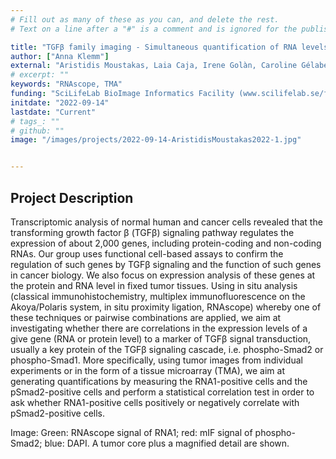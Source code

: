 ```yaml
---
# Fill out as many of these as you can, and delete the rest.
# Text on a line after a "#" is a comment and is ignored for the published page.

title: "TGFβ family imaging - Simultaneous quantification of RNA levels (RNAscope) and protein levels (IF) in cancer tissue"
author: ["Anna Klemm"]
external: "Aristidis Moustakas, Laia Caja, Irene Golàn, Caroline Gélabert (UU)"
# excerpt: ""
keywords: "RNAscope, TMA"
funding: "SciLifeLab BioImage Informatics Facility (www.scilifelab.se/facilities/bioimage-informatics)"
initdate: "2022-09-14"
lastdate: "Current"
# tags_: ""
# github: ""
image: "/images/projects/2022-09-14-AristidisMoustakas2022-1.jpg"


---
```


## Project Description
Transcriptomic analysis of normal human and cancer cells revealed that the transforming growth factor β (TGFβ) signaling pathway regulates the expression of about 2,000 genes, including protein-coding and non-coding RNAs. Our group uses functional cell-based assays to confirm the regulation of such genes by TGFβ signaling and the function of such genes in cancer biology. We also focus on expression analysis of these genes at the protein and RNA level in fixed tumor tissues. Using in situ analysis (classical immunohistochemistry, multiplex immunofluorescence on the Akoya/Polaris system, in situ proximity ligation, RNAscope) whereby one of these techniques or pairwise combinations are applied, we aim at investigating whether there are correlations in the expression levels of a give gene (RNA or protein level) to a marker of TGFβ signal transduction, usually a key protein of the TGFβ signaling cascade, i.e. phospho-Smad2 or phospho-Smad1. More specifically, using tumor images from individual experiments or in the form of a tissue microarray (TMA), we aim at generating quantifications by measuring the RNA1-positive cells and the pSmad2-positive cells and perform a statistical correlation test in order to ask whether RNA1-positive cells positively or negatively correlate with pSmad2-positive cells.

Image: Green: RNAscope signal of RNA1; red: mIF signal of phospho-Smad2; blue: DAPI. A tumor core plus a magnified detail are shown.
